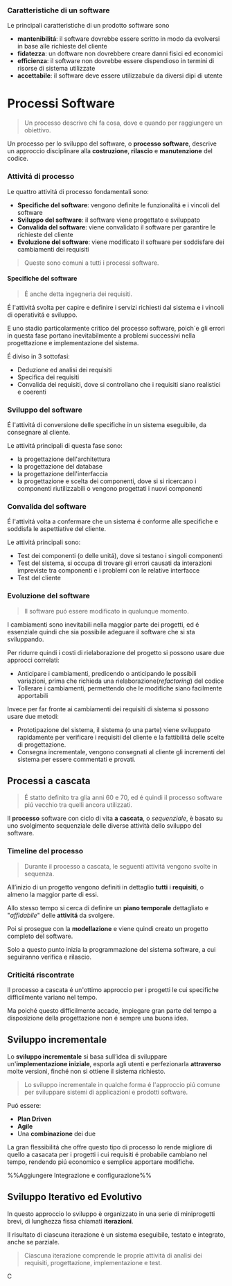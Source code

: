 ### Caratteristiche di un software
Le principali caratteristiche di un prodotto software sono
- **mantenibilitá**: il software dovrebbe essere scritto in modo da evolversi in base alle richieste del cliente
- **fidatezza**: un doftware non dovrebbere creare danni fisici ed economici
- **efficienza**: il software non dovrebbe essere dispendioso in termini di risorse di sistema utilizzate
- **accettabile**: il software deve essere utilizzabule da diversi dipi di utente

# Processi Software
> Un processo descrive chi fa cosa, dove e quando per raggiungere un obiettivo.

Un  processo per lo sviluppo del software, o **processo software**, descrive un approccio disciplinare alla **costruzione**, **rilascio** e **manutenzione** del codice.

### Attivitá di processo
Le quattro attivitá di processo fondamentali sono:
- **Specifiche del software**: vengono definite le funzionalitá e i vincoli del software
- **Sviluppo del software**: il software viene progettato e sviluppato
- **Convalida del software**: viene convalidato il software per garantire le richieste del cliente
- **Evoluzione del software**: viene modificato il software per soddisfare dei cambiamenti dei requisiti

> Queste sono comuni a tutti i processi software.

#### Specifiche del software
> É anche detta ingegneria dei requisiti.

É l'attivitá svolta per capire e definire i servizi richiesti dal sistema e i vincoli di operativitá e sviluppo.

E uno stadio particolarmente critico del processo software, poich´e gli errori in questa fase portano inevitabilmente a problemi successivi nella progettazione e implementazione del sistema.

É diviso in 3 sottofasi:
- Deduzione ed analisi dei requisiti
- Specifica dei requisiti
- Convalida dei requisiti, dove si controllano che i requisiti siano realistici e coerenti

### Sviluppo del software
É l'attivitá di conversione delle specifiche in un sistema eseguibile, da consegnare al cliente.

Le attivitá principali di questa fase sono:
- la progettazione dell'architettura
- la progettazione del database
- la progettazione dell'interfaccia
- la progettazione e scelta dei componenti, dove si si ricercano i componenti riutilizzabili o vengono progettati i nuovi componenti

### Convalida del software
É l'attivitá volta a confermare che un sistema é conforme alle specifiche e soddisfa le aspettiative del cliente.

Le attivitá principali sono: 
- Test dei componenti (o delle unitá), dove si testano i singoli componenti
- Test del sistema, si occupa di trovare gli errori causati da interazioni impreviste tra componenti e i problemi con le relative interfacce
- Test del cliente

### Evoluzione del software

> Il software puó essere modificato in qualunque momento.

I cambiamenti sono inevitabili nella maggior parte dei progetti, ed é essenziale quindi che sia possibile adeguare il software che si sta sviluppando.

Per ridurre quindi i costi di rielaborazione del progetto si possono usare due approcci correlati:
- Anticipare i cambiamenti, predicendo o anticipando le possibili variazioni, prima che richieda una rielaborazione(*refactoring*) del codice
- Tollerare i cambiamenti, permettendo che le modifiche siano facilmente apportabili

Invece per far fronte ai cambiamenti dei requisiti di sistema si possono usare due metodi:
- Prototipazione del sistema, il sistema (o una parte) viene sviluppato rapidamente per verificare i requisiti del cliente e la fattibilitá delle scelte di progettazione. 
- Consegna incrementale, vengono consegnati al cliente gli incrementi del sistema per essere commentati e provati.

## Processi a cascata

> É statto definito tra glia anni 60 e 70, ed é quindi il processo software piú vecchio tra quelli ancora utilizzati.

Il **processo** software con ciclo di vita **a cascata**, o *sequenziale*, è basato su uno svolgimento sequenziale delle diverse attività dello sviluppo del software.

### Timeline del processo

> Durante il processo a cascata, le seguenti attivitá vengono svolte in sequenza.

All’inizio di un progetto vengono definiti in dettaglio **tutti** i **requisiti**, o almeno la maggior parte di essi.

Allo stesso tempo si cerca di definire un **piano temporale** dettagliato e "*affidabile*" delle **attivitá** da svolgere.

Poi si prosegue con la **modellazione** e viene quindi creato un progetto completo del software.

Solo a questo punto inizia la programmazione del sistema software, a cui seguiranno verifica e rilascio.

### Criticitá riscontrate

Il processo a cascata é un'ottimo approccio per i progetti le cui specifiche difficilmente variano nel tempo.

Ma poiché questo difficilmente accade, impiegare gran parte del tempo a disposizione della progettazione non é sempre una buona idea.

## Sviluppo incrementale

Lo **sviluppo incrementale** si basa sull’idea di sviluppare un'**implementazione iniziale**, esporla agli utenti e perfezionarla **attraverso** molte versioni, finché non si ottiene il sistema richiesto.

> Lo sviluppo incrementale in qualche forma é  l'approccio piú comune per sviluppare sistemi di applicazioni e prodotti software.

Puó essere: 
- **Plan Driven**
- **Agile**
- Una **combinazione** dei due

La gran flessibilitá che offre questo tipo di processo lo rende migliore di quello a casacata per i progetti i cui requisiti é probabile cambiano nel tempo, rendendo piú economico e semplice apportare modifiche.

%%Aggiungere Integrazione e configurazione%%

## Sviluppo Iterativo ed Evolutivo

In questo approccio lo sviluppo è organizzato in una serie di miniprogetti brevi, di lunghezza fissa chiamati **iterazioni**.

Il risultato di ciascuna iterazione è un sistema eseguibile, testato e integrato, anche se parziale.

> Ciascuna iterazione comprende le proprie attività di analisi dei requisiti, progettazione, implementazione e test.

C